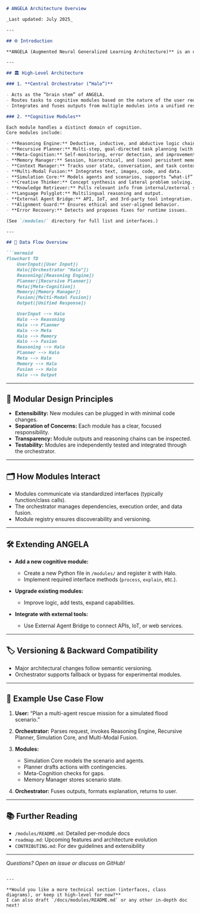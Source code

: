 ````markdown
# ANGELA Architecture Overview

_Last updated: July 2025_

---

## 🌐 Introduction

**ANGELA (Augmented Neural Generalized Learning Architecture)** is an open, modular cognitive AI agent. Unlike monolithic LLMs, ANGELA orchestrates a network of specialized cognitive modules coordinated by a central “Halo” orchestrator, enabling explainable reasoning, cross-domain creativity, simulation, and robust user alignment.

---

## 🏛️ High-Level Architecture

### 1. **Central Orchestrator (“Halo”)**

- Acts as the “brain stem” of ANGELA.
- Routes tasks to cognitive modules based on the nature of the user request and the current state/context.
- Integrates and fuses outputs from multiple modules into a unified response.

### 2. **Cognitive Modules**

Each module handles a distinct domain of cognition.  
Core modules include:

- **Reasoning Engine:** Deductive, inductive, and abductive logic chains.
- **Recursive Planner:** Multi-step, goal-directed task planning (with contingencies).
- **Meta-Cognition:** Self-monitoring, error detection, and improvement.
- **Memory Manager:** Session, hierarchical, and (soon) persistent memory.
- **Context Manager:** Tracks user state, conversation, and task context.
- **Multi-Modal Fusion:** Integrates text, images, code, and data.
- **Simulation Core:** Models agents and scenarios, supports “what-if” reasoning.
- **Creative Thinker:** Concept synthesis and lateral problem solving.
- **Knowledge Retriever:** Pulls relevant info from internal/external sources.
- **Language Polyglot:** Multilingual reasoning and output.
- **External Agent Bridge:** API, IoT, and 3rd-party tool integration.
- **Alignment Guard:** Ensures ethical and user-aligned behavior.
- **Error Recovery:** Detects and proposes fixes for runtime issues.

(See `/modules/` directory for full list and interfaces.)

---

## 🔄 Data Flow Overview

```mermaid
flowchart TD
    UserInput([User Input])
    Halo([Orchestrator "Halo"])
    Reasoning([Reasoning Engine])
    Planner([Recursive Planner])
    Meta([Meta-Cognition])
    Memory([Memory Manager])
    Fusion([Multi-Modal Fusion])
    Output([Unified Response])

    UserInput --> Halo
    Halo --> Reasoning
    Halo --> Planner
    Halo --> Meta
    Halo --> Memory
    Halo --> Fusion
    Reasoning --> Halo
    Planner --> Halo
    Meta --> Halo
    Memory --> Halo
    Fusion --> Halo
    Halo --> Output
````

---

## 🧬 Modular Design Principles

* **Extensibility:** New modules can be plugged in with minimal code changes.
* **Separation of Concerns:** Each module has a clear, focused responsibility.
* **Transparency:** Module outputs and reasoning chains can be inspected.
* **Testability:** Modules are independently tested and integrated through the orchestrator.

---

## 🗂️ How Modules Interact

* Modules communicate via standardized interfaces (typically function/class calls).
* The orchestrator manages dependencies, execution order, and data fusion.
* Module registry ensures discoverability and versioning.

---

## 🛠️ Extending ANGELA

* **Add a new cognitive module:**

  * Create a new Python file in `/modules/` and register it with Halo.
  * Implement required interface methods (`process`, `explain`, etc.).
* **Upgrade existing modules:**

  * Improve logic, add tests, expand capabilities.
* **Integrate with external tools:**

  * Use External Agent Bridge to connect APIs, IoT, or web services.

---

## 🏷️ Versioning & Backward Compatibility

* Major architectural changes follow semantic versioning.
* Orchestrator supports fallback or bypass for experimental modules.

---

## 🚀 Example Use Case Flow

1. **User:** “Plan a multi-agent rescue mission for a simulated flood scenario.”
2. **Orchestrator:** Parses request, invokes Reasoning Engine, Recursive Planner, Simulation Core, and Multi-Modal Fusion.
3. **Modules:**

   * Simulation Core models the scenario and agents.
   * Planner drafts actions with contingencies.
   * Meta-Cognition checks for gaps.
   * Memory Manager stores scenario state.
4. **Orchestrator:** Fuses outputs, formats explanation, returns to user.

---

## 📚 Further Reading

* `/modules/README.md`: Detailed per-module docs
* `roadmap.md`: Upcoming features and architecture evolution
* `CONTRIBUTING.md`: For dev guidelines and extensibility

---

*Questions? Open an issue or discuss on GitHub!*

```

---

**Would you like a more technical section (interfaces, class diagrams), or keep it high-level for now?**  
I can also draft `/docs/modules/README.md` or any other in-depth doc next!
```
